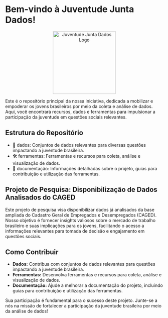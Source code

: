 # Bem-vindo à Juventude Junta Dados!

<p align="center">
  <img src="https://avatars.githubusercontent.com/u/153692943?v=4" alt="Juventude Junta Dados Logo" width="200" height="200">
</p>

Este é o repositório principal da nossa iniciativa, dedicada a mobilizar e empoderar os jovens brasileiros por meio da coleta e análise de dados. Aqui, você encontrará recursos, dados e ferramentas para impulsionar a participação da juventude em questões sociais relevantes.

## Estrutura do Repositório

- 📂 dados: Conjuntos de dados relevantes para diversas questões impactando a juventude brasileira.
- 🛠 ferramentas: Ferramentas e recursos para coleta, análise e visualização de dados.
- 📄 documentação: Informações detalhadas sobre o projeto, guias para contribuição e utilização das ferramentas.

## Projeto de Pesquisa: Disponibilização de Dados Analisados do CAGED

Este projeto de pesquisa visa disponibilizar dados já analisados da base ampliada do Cadastro Geral de Empregados e Desempregados (CAGED). Nosso objetivo é fornecer insights valiosos sobre o mercado de trabalho brasileiro e suas implicações para os jovens, facilitando o acesso a informações relevantes para tomada de decisão e engajamento em questões sociais.

## Como Contribuir

- **Dados:** Contribua com conjuntos de dados relevantes para questões impactando a juventude brasileira.
- **Ferramentas:** Desenvolva ferramentas e recursos para coleta, análise e visualização de dados.
- **Documentação:** Ajude a melhorar a documentação do projeto, incluindo guias para contribuição e utilização das ferramentas.

Sua participação é fundamental para o sucesso deste projeto. Junte-se a nós na missão de fortalecer a participação da juventude brasileira por meio da análise de dados!

